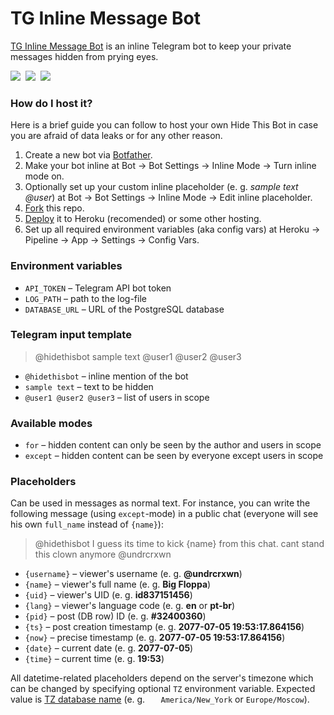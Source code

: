 # TG Inline Message Bot
[TG Inline Message Bot](https://t.me/TLGRMstart) is an inline Telegram bot to keep your private messages hidden from prying eyes.

[![](https://www.codefactor.io/repository/github/undrcrxwn/hidethisbot/badge/master)](https://www.codefactor.io/repository/github/undrcrxwn/hidethisbot/overview/master) 
[![](https://img.shields.io/badge/telegram-@TLGRMstart-blue)](https://t.me/TLGRMstart) 
[![](https://img.shields.io/badge/community-@iSupGr-blue)](https://t.me/iSupGr)

### How do I host it?
Here is a brief guide you can follow to host your own Hide This Bot in case you are afraid of data leaks or for any other reason.
1. Create a new bot via [Botfather](https://t.me/botfather).
2. Make your bot inline at Bot → Bot Settings → Inline Mode → Turn inline mode on.
3. Optionally set up your custom inline placeholder (e. g. <i>sample text @user</i>) at Bot → Bot Settings → Inline Mode → Edit inline placeholder.
5. [Fork](https://https://github.com/undrcrxwn/hidethisbot/fork) this repo.
6. [Deploy](https://heroku.com/deploy?template=https://github.com/supportiii/tginline) it to Heroku (recomended) or some other hosting.
7. Set up all required environment variables (aka config vars) at Heroku → Pipeline → App → Settings → Config Vars.

### Environment variables
- `API_TOKEN` – Telegram API bot token
- `LOG_PATH` – path to the log-file
- `DATABASE_URL` – URL of the PostgreSQL database

### Telegram input template
> @hidethisbot sample text @user1 @user2 @user3
- `@hidethisbot` – inline mention of the bot
- `sample text` – text to be hidden
- `@user1 @user2 @user3` – list of users in scope

### Available modes
- `for` – hidden content can only be seen by the author and users in scope
- `except` – hidden content can be seen by everyone except users in scope

### Placeholders
Can be used in messages as normal text. For instance, you can write the following message (using `except`-mode) in a public chat (everyone will see his own `full_name` instead of `{name}`):
> @hidethisbot I guess its time to kick {name} from this chat. cant stand this clown anymore @undrcrxwn
- `{username}` – viewer's username (e. g. **@undrcrxwn**)
- `{name}` – viewer's full name (e. g. **Big Floppa**)
- `{uid}` – viewer's UID (e. g. **id837151456**)
- `{lang}` – viewer's language code (e. g. **en** or **pt-br**)
- `{pid}` – post (DB row) ID (e. g. **#32400360**)
- `{ts}` – post creation timestamp (e. g. **2077-07-05 19:53:17.864156**)
- `{now}` – precise timestamp (e. g. **2077-07-05 19:53:17.864156**)
- `{date}` – current date (e. g. **2077-07-05**)
- `{time}` – current time (e. g. **19:53**)

All datetime-related placeholders depend on the server's timezone which can be changed by specifying optional `TZ` environment variable. Expected value is [TZ database name](https://en.wikipedia.org/wiki/List_of_tz_database_time_zones#List) (e. g. `	America/New_York` or `Europe/Moscow`).
